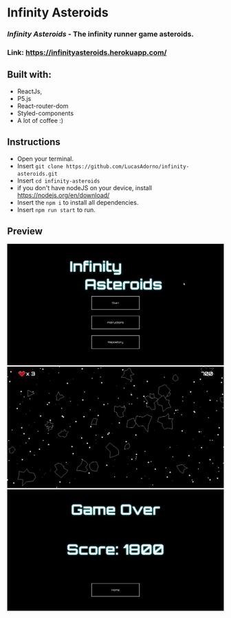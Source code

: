 # Infinity Asteroids

### _Infinity Asteroids_ - The infinity runner game asteroids.
### Link: https://infinityasteroids.herokuapp.com/

## Built with:
- ReactJs,
- P5.js
- React-router-dom
- Styled-components
- A lot of coffee :)

## Instructions
- Open your terminal.
- Insert `git clone https://github.com/LucasAdorno/infinity-asteroids.git`
- Insert `cd infinity-asteroids`
- if you don't have nodeJS on your device, install https://nodejs.org/en/download/
- Insert the `npm i` to install all dependencies.
- Insert `npm run start` to run.


## Preview

<div align="center">
  <img src="screenshots/StartPage.png" width="800">
  <img src="screenshots/GamePage.png" width="800">
  <img src="screenshots/EndPage.png" width="800">
</div>
